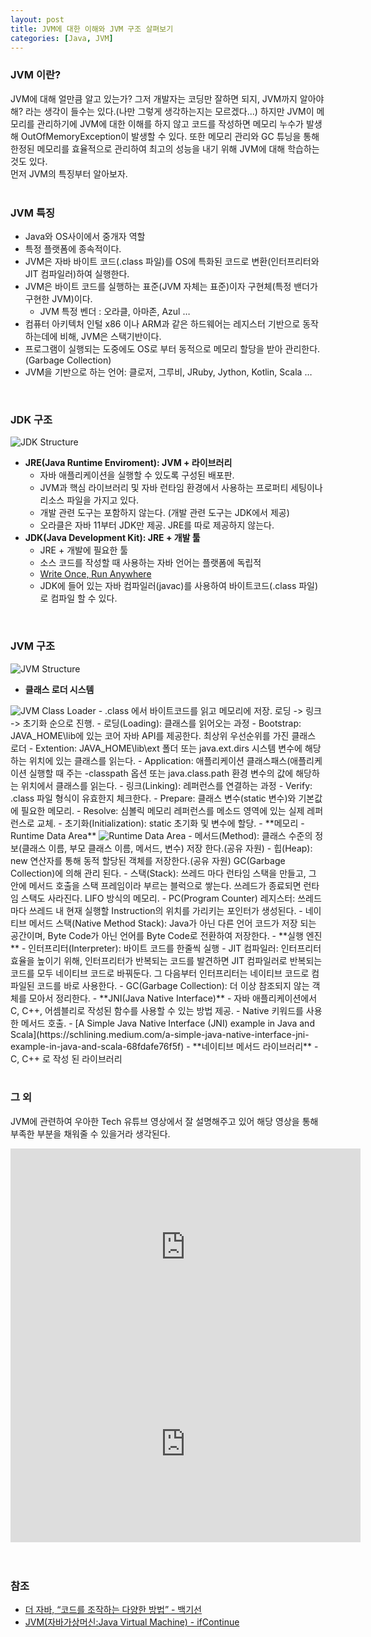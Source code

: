 ```yaml
---
layout: post
title: JVM에 대한 이해와 JVM 구조 살펴보기
categories: [Java, JVM]
---
```

### JVM 이란?

JVM에 대해 얼만큼 알고 있는가? 그저 개발자는 코딩만 잘하면 되지, JVM까지 알아야해? 라는 생각이 들수는 있다.(나만 그렇게 생각하는지는 모르겠다...) 하지만 JVM이 메모리를 관리하기에 JVM에 대한 이해를 하지 않고 코드를 작성하면 메모리 누수가 발생해 OutOfMemoryException이 발생할 수 있다. 또한 메모리 관리와 GC 튜닝을 통해 한정된 메모리를 효율적으로 관리하여 최고의 성능을 내기 위해 JVM에 대해 학습하는것도 있다.    
먼저 JVM의 특징부터 알아보자.    
<br>

### JVM 특징
- Java와 OS사이에서 중개자 역할
- 특정 플랫폼에 종속적이다.
- JVM은 자바 바이트 코드(.class 파일)를 OS에 특화된 코드로 변환(인터프리터와 JIT 컴파일러)하여 실행한다.
- JVM은 바이트 코드를 실행하는 표준(JVM 자체는 표준)이자 구현체(특정 밴더가 구현한 JVM)이다.
  - JVM 특정 벤더 : 오라클, 아마존, Azul …
- 컴퓨터 아키텍처 인털 x86 이나 ARM과 같은 하드웨어는 레지스터 기반으로 동작하는데에 비해, JVM은 스택기반이다.
- 프로그램이 실행되는 도중에도 OS로 부터 동적으로 메모리 할당을 받아 관리한다.(Garbage Collection)
- JVM을 기반으로 하는 언어: 클로저, 그루비, JRuby, Jython, Kotlin, Scala …    
<br>

### JDK 구조

<img src="/assets/images/java/jvm/jdk-structure.png" alt="JDK Structure">    
<br>

- **JRE(Java Runtime Enviroment): JVM + 라이브러리**
  - 자바 애플리케이션을 실행할 수 있도록 구성된 배포판.
  - JVM과 핵심 라이브러리 및 자바 런타임 환경에서 사용하는 프로퍼티 세팅이나 리소스 파일을 가지고 있다.
  - 개발 관련 도구는 포함하지 않는다. (개발 관련 도구는 JDK에서 제공)
  - 오라클은 자바 11부터 JDK만 제공. JRE를 따로 제공하지 않는다.
- **JDK(Java Development Kit): JRE + 개발 툴**
  - JRE + 개발에 필요한 툴
  - 소스 코드를 작성할 때 사용하는 자바 언어는 플랫폼에 독립적 
  - [Write Once, Run Anywhere](https://ko.wikipedia.org/wiki/Write_once,_run_anywhere)
  - JDK에 들어 있는 자바 컴파일러(javac)를 사용하여 바이트코드(.class 파일)로 컴파일 할 수 있다.    
<br>

### JVM 구조

<img src="/assets/images/java/jvm/jvm-structure.png" alt="JVM Structure">    
<br>

- **클래스 로더 시스템**
<img src="/assets/images/java/jvm/jvm-class-loader.png" alt="JVM Class Loader">
  - .class 에서 바이트코드를 읽고 메모리에 저장. 로딩 -> 링크 -> 초기화 순으로 진행.
  - 로딩(Loading): 클래스를 읽어오는 과정
    - Bootstrap: JAVA_HOME\lib에 있는 코어 자바 API를 제공한다. 최상위 우선순위를 가진 클래스 로더
    - Extention: JAVA_HOME\lib\ext 폴더 또는 java.ext.dirs 시스템 변수에 해당하는 위치에 있는 클래스를 읽는다.
    - Application: 애플리케이션 클래스패스(애플리케이션 실행할 때 주는 -classpath 옵션 또는 java.class.path 환경 변수의 값에 해당하는 위치에서 클래스를 읽는다.
  - 링크(Linking): 레퍼런스를 연결하는 과정
    - Verify: .class 파일 형식이 유효한지 체크한다.
    - Prepare: 클래스 변수(static 변수)와 기본값에 필요한 메모리.
    - Resolve: 심볼릭 메모리 레퍼런스를 메소드 영역에 있는 실제 레퍼런스로 교체.
  - 초기화(Initialization): static 초기화 및 변수에 할당.
- **메모리 - Runtime Data Area**
<img src="/assets/images/java/jvm/runtime-data-area.png" alt="Runtime Data Area">
  - 메서드(Method): 클래스 수준의 정보(클래스 이름, 부모 클래스 이름, 메서드, 변수) 저장 한다.(공유 자원)
  - 힙(Heap): new 연산자를 통해 동적 할당된 객체를 저장한다.(공유 자원) GC(Garbage Collection)에 의해 관리 된다.
  - 스택(Stack): 쓰레드 마다 런타임 스택을 만들고, 그 안에 메서드 호출을 스택 프레임이라 부르는 블럭으로 쌓는다. 쓰레드가 종료되면 런타임 스택도 사라진다. LIFO 방식의 메모리.
  - PC(Program Counter) 레지스터: 쓰레드 마다 쓰레드 내 현재 실행할 Instruction의 위치를 가리키는 포인터가 생성된다.
  - 네이티브 메서드 스택(Native Method Stack): Java가 아닌 다른 언어 코드가 저장 되는 공간이며, Byte Code가 아닌 언어를 Byte Code로 전환하여 저장한다.
- **실행 엔진**
  - 인터프리터(Interpreter): 바이트 코드를 한줄씩 실행
  - JIT 컴파일러: 인터프리터 효율을 높이기 위해, 인터프리터가 반복되는 코드를 발견하면 JIT 컴파일러로 반복되는 코드를 모두 네이티브 코드로 바꿔둔다. 그 다음부터 인터프리터는 네이티브 코드로 컴파일된 코드를 바로 사용한다.
  - GC(Garbage Collection): 더 이상 참조되지 않는 객체를 모아서 정리한다.
- **JNI(Java Native Interface)**
  - 자바 애플리케이션에서 C, C++, 어셈블리로 작성된 함수를 사용할 수 있는 방법 제공.
  - Native 키워드를 사용한 메서드 호출.
  - [A Simple Java Native Interface (JNI) example in Java and Scala](https://schlining.medium.com/a-simple-java-native-interface-jni-example-in-java-and-scala-68fdafe76f5f)
- **네이티브 메서드 라이브러리**
  - C, C++ 로 작성 된 라이브러리
<br><br>

### 그 외

JVM에 관련하여 우아한 Tech 유튜브 영상에서 잘 설명해주고 있어 해당 영상을 통해 부족한 부분을 채워줄 수 있을거라 생각된다.
<div class="video-container">
  <iframe width="560" height="315" src="https://www.youtube.com/embed/UzaGOXKVhwU" frameborder="0" allow="accelerometer; autoplay; clipboard-write; encrypted-media; gyroscope; picture-in-picture" allowfullscreen></iframe>
</div>
<div class="video-container">
  <iframe width="560" height="315" src="https://www.youtube.com/embed/vZRmCbl871I" frameborder="0" allow="accelerometer; autoplay; clipboard-write; encrypted-media; gyroscope; picture-in-picture" allowfullscreen></iframe>
</div>
<br><br>


### 참조

- [더 자바, “코드를 조작하는 다양한 방법” - 백기선](https://www.inflearn.com/course/the-java-code-manipulation/dashboard)
- [JVM(자바가상머신:Java Virtual Machine) - ifContinue](https://ifcontinue.tistory.com/9)

